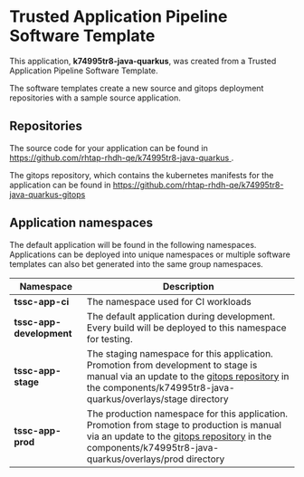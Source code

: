 # Trusted Application Pipeline Software Template

This application, **k74995tr8-java-quarkus**, was created from a Trusted Application Pipeline Software Template.

The software templates create a new source and gitops deployment repositories with a sample source application. 

## Repositories

The source code for your application can be found in [https://github.com/rhtap-rhdh-qe/k74995tr8-java-quarkus ](https://github.com/rhtap-rhdh-qe/k74995tr8-java-quarkus ).
 
The gitops repository, which contains the kubernetes manifests for the application can be found in 
[https://github.com/rhtap-rhdh-qe/k74995tr8-java-quarkus-gitops ](https://github.com/rhtap-rhdh-qe/k74995tr8-java-quarkus-gitops ) 

## Application namespaces 

The default application will be found in the following namespaces. Applications can be deployed into unique namespaces or multiple software templates can also bet generated into the same group namespaces.  

|  Namespace   |  Description   |  
| -------- | -------- |
| **tssc-app-ci** | The namespace used for CI workloads |
| **tssc-app-development** | The default application during development. Every build will be deployed to this namespace for testing. |
| **tssc-app-stage** | The staging namespace for this application. Promotion from development to stage is manual via an update to the [gitops repository](https://github.com/rhtap-rhdh-qe/k74995tr8-java-quarkus-gitops ) in the components/k74995tr8-java-quarkus/overlays/stage directory |
| **tssc-app-prod** | The production namespace for this application. Promotion from stage to production is manual via an update to the [gitops repository](https://github.com/rhtap-rhdh-qe/k74995tr8-java-quarkus-gitops ) in the components/k74995tr8-java-quarkus/overlays/prod directory |